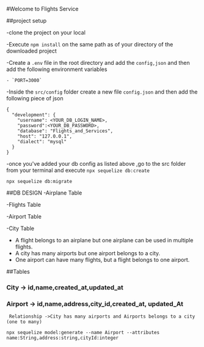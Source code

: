 #Welcome to Flights Service

##project setup

-clone the project on your local

-Execute `npm install` on the same path as of your directory of the downloaded project

-Create a `.env` file in the root directory and add the `config,json` and then add the following environment variables

    - `PORT=3000`

-Inside the `src/config` folder create a new file `config.json` and then add the following piece of json

```
{
  "development": {
    "username": <YOUR_DB_LOGIN_NAME>,
    "password":<YOUR_DB_PASSWORD>,
    "database": "Flights_and_Services",
    "host": "127.0.0.1",
    "dialect": "mysql"
  }
}

```
-once you've added  your db config as listed above ,go to the src folder from your terminal and execute `npx sequelize db:create`



`npx sequelize db:migrate`


##DB DESIGN
 -Airplane Table

 -Flights Table  

 -Airport Table

 -City Table



 - A flight belongs to an airplane but one airplane can be used in multiple flights.
 - A city has many airports but one airport belongs to a city.
 - One airport can have many flights, but a flight belongs to one airport.



 ##Tables 

 ### City -> id,name,created_at,updated_at
 ### Airport -> id,name,address,city_id,created_at, updated_At
     Relationship ->City has many airports and Airports belongs to a city (one to many)


```
npx sequelize model:generate --name Airport --attributes name:String,address:string,cityId:integer
```

